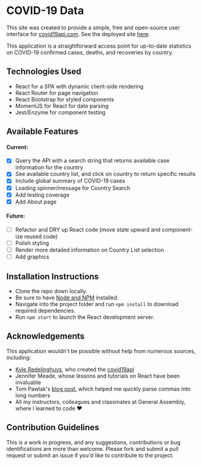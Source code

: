 # COVID-19 Data

This site was created to provide a simple, free and open-source user interface for [covid19api.com](https://covid19api.com/). See the deployed site [here](https://esin87.github.io/covid19-data/).

This application is a straightforward access point for up-to-date statistics on COVID-19 confirmed cases, deaths, and recoveries by country.

## Technologies Used

- React for a SPA with dynamic client-side rendering
- React Router for page navigation
- React Bootstrap for styled components
- MomentJS for React for date parsing
- Jest/Enzyme for component testing

## Available Features

#### Current:

- [x] Query the API with a search string that returns available case information for the country
- [x] See available country list, and click on country to return specific results
- [x] Include global summary of COVID-19 cases
- [x] Loading spinner/message for Country Search
- [x] Add testing coverage
- [x] Add About page

#### Future:

- [ ] Refactor and DRY up React code (move state upward and component-ize reused code)
- [ ] Polish styling
- [ ] Render more detailed information on Country List selection
- [ ] Add graphics

## Installation Instructions

- Clone the repo down locally.
- Be sure to have [Node and NPM](https://nodejs.org/en/download/) installed.
- Navigate into the project folder and run `npm install` to download required dependencies.
- Run `npm start` to launch the React development server.

## Acknowledgements

This application wouldn't be possible without help from numerous sources, including:

- [Kyle Redelinghuys](https://twitter.com/ksredelinghuys), who created the [covid19api](https://covid19api.com/)
- Jennifer Meade, whose lessons and tutorials on React have been invaluable
- Tom Pawlak's [blog post](https://blog.abelotech.com/posts/number-currency-formatting-javascript/), which helped me quickly parse commas into long numbers
- All my instructors, colleagues and classmates at General Assembly, where I learned to code &hearts;

## Contribution Guidelines

This is a work in progress, and any suggestions, contributions or bug identifications are more than welcome. Please fork and submit a pull request or submit an issue if you'd like to contribute to the project.
